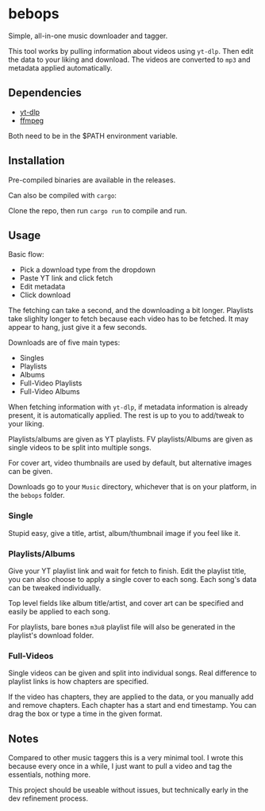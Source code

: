 # bebops

Simple, all-in-one music downloader and tagger.

This tool works by pulling information about videos using `yt-dlp`.
Then edit the data to your liking and download. The videos are
converted to `mp3` and metadata applied automatically.

## Dependencies

- [yt-dlp](https://github.com/yt-dlp/yt-dlp#installation)
- [ffmpeg](https://www.ffmpeg.org/download.html)

Both need to be in the $PATH environment variable.

## Installation

Pre-compiled binaries are available in the releases.

Can also be compiled with `cargo`:

Clone the repo, then run `cargo run` to compile and run.


## Usage

Basic flow:
- Pick a download type from the dropdown
- Paste YT link and click fetch
- Edit metadata
- Click download

The fetching can take a second, and the downloading a bit longer.
Playlists take slighlty longer to fetch because each video has to be fetched.
It may appear to hang, just give it a few seconds.

Downloads are of five main types:
- Singles
- Playlists
- Albums
- Full-Video Playlists
- Full-Video Albums

When fetching information with `yt-dlp`, if metadata information is already present,
it is automatically applied. The rest is up to you to add/tweak to your liking.

Playlists/albums are given as YT playlists.
FV playlists/Albums are given as single videos to be split into multiple songs.

For cover art, video thumbnails are used by default, but alternative images can be given.

Downloads go to your `Music` directory, whichever that is on your platform,
in the `bebops` folder.

### Single

Stupid easy, give a title, artist, album/thumbnail image if you feel like it.

### Playlists/Albums

Give your YT playlist link and wait for fetch to finish. Edit the playlist title,
you can also choose to apply a single cover to each song. Each song's data
can be tweaked individually.

Top level fields like album title/artist, and cover art can be specified
and easily be applied to each song.

For playlists, bare bones `m3u8` playlist file will also be
generated in the playlist's download folder.

### Full-Videos

Single videos can be given and split into individual songs.
Real difference to playlist links is how chapters are specified.

If the video has chapters, they are applied to the data, or you manually add and remove chapters.
Each chapter has a start and end timestamp. You can drag the box or type a time in the given format.

## Notes

Compared to other music taggers this is a very minimal tool. I wrote this because
every once in a while, I just want to pull a video and tag the essentials, nothing more.

This project should be useable without issues, but technically early in the dev refinement process.
